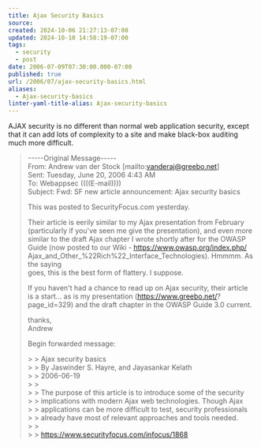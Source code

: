 ```yaml
---
title: Ajax Security Basics
source: 
created: 2024-10-06 21:27:13-07:00
updated: 2024-10-10 14:58:19-07:00
tags:
  - security
  - post
date: 2006-07-09T07:30:00.000-07:00
published: true
url: /2006/07/ajax-security-basics.html
aliases:
  - Ajax-security-basics
linter-yaml-title-alias: Ajax-security-basics
---
```



AJAX security is no different than normal web application security, except that it can add lots of complexity to a site and make black-box auditing much more difficult.  
  

> \-----Original Message-----  
> From: Andrew van der Stock \[mailto:vanderaj@greebo.net\]  
> Sent: Tuesday, June 20, 2006 4:43 AM  
> To: Webappsec ((((E-mail))))  
> Subject: Fwd: SF new article announcement: Ajax security basics  
>   
> This was posted to SecurityFocus.com yesterday.  
>   
> Their article is eerily similar to my Ajax presentation from February  
> (particularly if you've seen me give the presentation), and even more  
> similar to the draft Ajax chapter I wrote shortly after for the OWASP  
> Guide (now posted to our Wiki - https://www.owasp.org/index.php/  
> Ajax\_and\_Other\_%22Rich%22\_Interface\_Technologies). Hmmmm. As the saying  
> goes, this is the best form of flattery. I suppose.  
>   
> If you haven't had a chance to read up on Ajax security, their article  
> is a start... as is my presentation (https://www.greebo.net/?  
> page\_id=329) and the draft chapter in the OWASP Guide 3.0 current.  
>   
> thanks,  
> Andrew  
>   
> Begin forwarded message:  
>   
> \> > Ajax security basics  
> \> > By Jaswinder S. Hayre, and Jayasankar Kelath  
> \> > 2006-06-19  
> \> >  
> \> > The purpose of this article is to introduce some of the security  
> \> > implications with modern Ajax web technologies. Though Ajax  
> \> > applications can be more difficult to test, security professionals  
> \> > already have most of relevant approaches and tools needed.  
> \> >  
> \> > https://www.securityfocus.com/infocus/1868